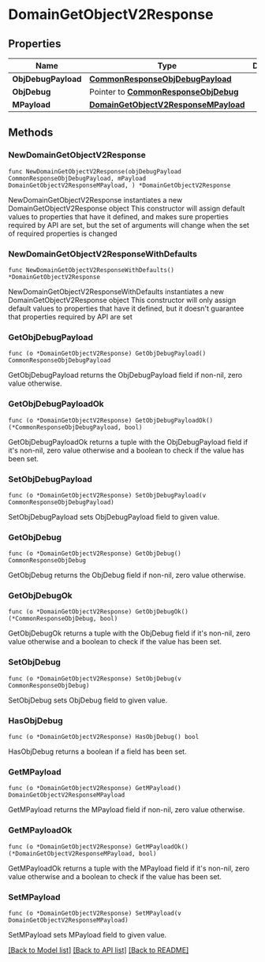 # DomainGetObjectV2Response

## Properties

Name | Type | Description | Notes
------------ | ------------- | ------------- | -------------
**ObjDebugPayload** | [**CommonResponseObjDebugPayload**](CommonResponseObjDebugPayload.md) |  | 
**ObjDebug** | Pointer to [**CommonResponseObjDebug**](CommonResponseObjDebug.md) |  | [optional] 
**MPayload** | [**DomainGetObjectV2ResponseMPayload**](DomainGetObjectV2ResponseMPayload.md) |  | 

## Methods

### NewDomainGetObjectV2Response

`func NewDomainGetObjectV2Response(objDebugPayload CommonResponseObjDebugPayload, mPayload DomainGetObjectV2ResponseMPayload, ) *DomainGetObjectV2Response`

NewDomainGetObjectV2Response instantiates a new DomainGetObjectV2Response object
This constructor will assign default values to properties that have it defined,
and makes sure properties required by API are set, but the set of arguments
will change when the set of required properties is changed

### NewDomainGetObjectV2ResponseWithDefaults

`func NewDomainGetObjectV2ResponseWithDefaults() *DomainGetObjectV2Response`

NewDomainGetObjectV2ResponseWithDefaults instantiates a new DomainGetObjectV2Response object
This constructor will only assign default values to properties that have it defined,
but it doesn't guarantee that properties required by API are set

### GetObjDebugPayload

`func (o *DomainGetObjectV2Response) GetObjDebugPayload() CommonResponseObjDebugPayload`

GetObjDebugPayload returns the ObjDebugPayload field if non-nil, zero value otherwise.

### GetObjDebugPayloadOk

`func (o *DomainGetObjectV2Response) GetObjDebugPayloadOk() (*CommonResponseObjDebugPayload, bool)`

GetObjDebugPayloadOk returns a tuple with the ObjDebugPayload field if it's non-nil, zero value otherwise
and a boolean to check if the value has been set.

### SetObjDebugPayload

`func (o *DomainGetObjectV2Response) SetObjDebugPayload(v CommonResponseObjDebugPayload)`

SetObjDebugPayload sets ObjDebugPayload field to given value.


### GetObjDebug

`func (o *DomainGetObjectV2Response) GetObjDebug() CommonResponseObjDebug`

GetObjDebug returns the ObjDebug field if non-nil, zero value otherwise.

### GetObjDebugOk

`func (o *DomainGetObjectV2Response) GetObjDebugOk() (*CommonResponseObjDebug, bool)`

GetObjDebugOk returns a tuple with the ObjDebug field if it's non-nil, zero value otherwise
and a boolean to check if the value has been set.

### SetObjDebug

`func (o *DomainGetObjectV2Response) SetObjDebug(v CommonResponseObjDebug)`

SetObjDebug sets ObjDebug field to given value.

### HasObjDebug

`func (o *DomainGetObjectV2Response) HasObjDebug() bool`

HasObjDebug returns a boolean if a field has been set.

### GetMPayload

`func (o *DomainGetObjectV2Response) GetMPayload() DomainGetObjectV2ResponseMPayload`

GetMPayload returns the MPayload field if non-nil, zero value otherwise.

### GetMPayloadOk

`func (o *DomainGetObjectV2Response) GetMPayloadOk() (*DomainGetObjectV2ResponseMPayload, bool)`

GetMPayloadOk returns a tuple with the MPayload field if it's non-nil, zero value otherwise
and a boolean to check if the value has been set.

### SetMPayload

`func (o *DomainGetObjectV2Response) SetMPayload(v DomainGetObjectV2ResponseMPayload)`

SetMPayload sets MPayload field to given value.



[[Back to Model list]](../README.md#documentation-for-models) [[Back to API list]](../README.md#documentation-for-api-endpoints) [[Back to README]](../README.md)


